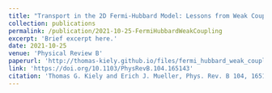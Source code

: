 ```yaml
---
title: "Transport in the 2D Fermi-Hubbard Model: Lessons from Weak Coupling"
collection: publications
permalink: /publication/2021-10-25-FermiHubbardWeakCoupling
excerpt: 'Brief excerpt here.'
date: 2021-10-25
venue: 'Physical Review B'
paperurl: 'http://thomas-kiely.github.io/files/fermi_hubbard_weak_coupling_paper.pdf'
link: 'https://doi.org/10.1103/PhysRevB.104.165143'
citation: 'Thomas G. Kiely and Erich J. Mueller, Phys. Rev. B 104, 165143 (2021)'
---
```

<!-- This paper is about the number 1. The number 2 is left for future work.

[Download paper here](http://academicpages.github.io/files/paper1.pdf)

Recommended citation: T. G. Kiely and Erich J. Mueller, Phys. Rev. B 104, 165143 (2021) -->